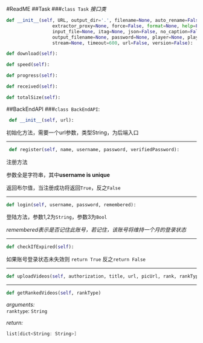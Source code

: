 #ReadME
##Task
###`class Task`
*接口类*


~~~python
def __init__(self, URL, output_dir='.', filename=None, auto_rename=False, cookies=None, debug=False, 
				 extractor_proxy=None, force=False, format=None, help=False, http_proxy=None, info=False,
                 input_file=None, itag=None, json=False, no_caption=False, no_merge=False, no_proxy=False,
                 output_filename=None, password=None, player=None, playlist=False, socks_proxy=None,
                 stream=None, timeout=600, url=False, version=False):
~~~

~~~python
def download(self):
~~~

~~~python
def speed(self):
~~~

~~~python
def progress(self):
~~~

~~~python
def received(self):
~~~

~~~python
def totalSize(self):
~~~

##BackEndAPI
###`class BackEndAPI`:
~~~python
 def __init__(self, url):
~~~
 初始化方法，需要一个url参数，类型String，为后端入口

---

~~~python 
 def register(self, name, username, password, verifiedPassword):
~~~
 注册方法

 参数全是字符串，其中**username is unique**

 返回布尔值，当注册成功将返回`True`，反之`False`
 
 ---
 
 ~~~python
 def login(self, username, password, remembered):
 ~~~
 登陆方法，参数1,2为`String`，参数3为`Bool`
 
 *remembered表示是否记住此账号，若记住，该账号将维持一个月的登录状态*
 
 ---
 
 ~~~python
 def checkIfExpired(self):
 ~~~
如果账号登录状态未失效则 `return True`
反之`return False`

---

~~~python
def uploadVideos(self, authorization, title, url, picUrl, rank, rankType, videoType, videoSubtype):
~~~

---

~~~python
def getRankedVideos(self, rankType)
~~~
*arguments:*  
  `ranktype`: `String`
  
*return:*  

~~~swift
list[dict<String: String>]
~~~